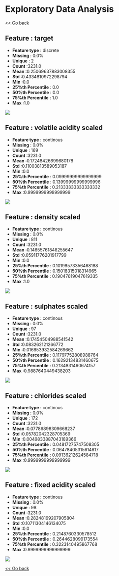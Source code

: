 # Exploratory Data Analysis


[<< Go back](../README.md)
## Feature : target
- **Feature type** : discrete
- **Missing** : 0.0%
- **Unique** : 2
- **Count** :3231.0
- **Mean** :0.25069637883008355
- **Std** :0.4334810972298794
- **Min** :0.0
- **25%th Percentile** : 0.0
- **50%th Percentile** : 0.0
- **75%th Percentile** : 1.0
- **Max** :1.0

![](target.png)
## Feature : volatile acidity scaled
- **Feature type** : continous
- **Missing** : 0.0%
- **Unique** : 169
- **Count** :3231.0
- **Mean** :0.17248426699680178
- **Std** :0.11003813589053187
- **Min** :0.0
- **25%th Percentile** : 0.09999999999999999
- **50%th Percentile** : 0.13999999999999996
- **75%th Percentile** : 0.21333333333333332
- **Max** :0.9999999999999999

![](volatile_acidity_scaled.png)
## Feature : density scaled
- **Feature type** : continous
- **Missing** : 0.0%
- **Unique** : 811
- **Count** :3231.0
- **Mean** :0.14655761848255647
- **Std** :0.05911776201917799
- **Min** :0.0
- **25%th Percentile** : 0.10198573356468188
- **50%th Percentile** : 0.15018315018314965
- **75%th Percentile** : 0.19047619047619335
- **Max** :1.0

![](density_scaled.png)
## Feature : sulphates scaled
- **Feature type** : continous
- **Missing** : 0.0%
- **Unique** : 97
- **Count** :3231.0
- **Mean** :0.17454504988541542
- **Std** :0.083262121266772
- **Min** :0.016853932584269662
- **25%th Percentile** : 0.11797752808988764
- **50%th Percentile** : 0.16292134831460675
- **75%th Percentile** : 0.2134831460674157
- **Max** :0.9887640449438203

![](sulphates_scaled.png)
## Feature : chlorides scaled
- **Feature type** : continous
- **Missing** : 0.0%
- **Unique** : 172
- **Count** :3231.0
- **Mean** :0.07786898309668237
- **Std** :0.05782042328705369
- **Min** :0.0049833887043189366
- **25%th Percentile** : 0.04817275747508305
- **50%th Percentile** : 0.06478405315614617
- **75%th Percentile** : 0.09136212624584718
- **Max** :0.9999999999999999

![](chlorides_scaled.png)
## Feature : fixed acidity scaled
- **Feature type** : continous
- **Missing** : 0.0%
- **Unique** : 98
- **Count** :3231.0
- **Mean** :0.28248169207905804
- **Std** :0.10711304146134075
- **Min** :0.0
- **25%th Percentile** : 0.2148760330578512
- **50%th Percentile** : 0.2644628099173554
- **75%th Percentile** : 0.3223140495867768
- **Max** :0.9999999999999999

![](fixed_acidity_scaled.png)


[<< Go back](../README.md)
